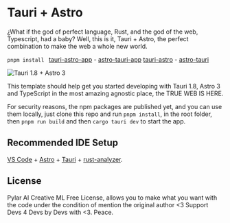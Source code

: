 # Tauri + Astro

¿What if the god of perfect language, Rust, and the god of the web, Typescript, had a baby? Well, this is it, Tauri + Astro, the perfect combination to make the web a whole new world.

`pnpm install ` [tauri-astro-app](https://www.npmjs.com/package/tauri-astro-app) - [astro-tauri-app](https://www.npmjs.com/package/astro-tauri-app)  [tauri-astro](https://www.npmjs.com/package/tauri-astro) - [astro-tauri](https://www.npmjs.com/package/astro-tauri)

![Tauri 1.8 + Astro 3](https://raw.githubusercontent.com/miguelgargallo/tauri-astro-app/main/public/Screenshot.png)

This template should help get you started developing with Tauri 1.8, Astro 3 and TypeScript in the most amazing agnostic place, the TRUE WEB IS HERE.

For security reasons, the npm packages are published yet, and you can use them locally, just clone this repo and run `pnpm install`, in the root folder, then `pnpm run build` and then `cargo tauri dev` to start the app.

## Recommended IDE Setup

[VS Code](https://code.visualstudio.com/) + [Astro](https://marketplace.visualstudio.com/items?itemName=astro-build.astro-vscode) + [Tauri](https://marketplace.visualstudio.com/items?itemName=tauri-apps.tauri-vscode) + [rust-analyzer](https://marketplace.visualstudio.com/items?itemName=rust-lang.rust-analyzer).

## License

Pylar AI Creative ML Free License, allows you to make what you want with the code under the condition of mention the original author <3 Support Devs 4 Devs by Devs with <3. Peace.
